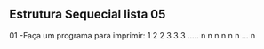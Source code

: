 ## Estrutura Sequecial lista 05

01 -Faça um programa para imprimir:
    1
    2   2
    3   3   3
    .....
    n   n   n   n   n   n  ... n
